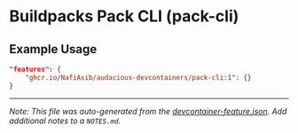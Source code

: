 
# Buildpacks Pack CLI (pack-cli)



## Example Usage

```json
"features": {
    "ghcr.io/NafiAsib/audacious-devcontainers/pack-cli:1": {}
}
```





---

_Note: This file was auto-generated from the [devcontainer-feature.json](https://github.com/NafiAsib/audacious-devcontainers/blob/main/src/pack-cli/devcontainer-feature.json).  Add additional notes to a `NOTES.md`._
